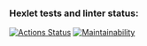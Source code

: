 ### Hexlet tests and linter status:
[![Actions Status](https://github.com/almax-21/frontend-project-lvl3/workflows/hexlet-check/badge.svg)](https://github.com/almax-21/frontend-project-lvl3/actions)
[![Maintainability](https://api.codeclimate.com/v1/badges/77d6d65e3652c723ec0b/maintainability)](https://codeclimate.com/github/almax-21/frontend-project-lvl3/maintainability)
